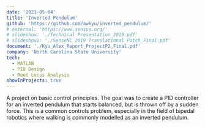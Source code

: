 ```yaml
---
date: '2021-05-04'
title: 'Inverted Pendulum'
github: 'https://github.com/awkyu/inverted_pendulum/'
# external: 'https://www.sensus.org/'
# slideshow: './Technical Presentation_2019.pdf'
# slideshow1: './SenseNC 2019 Translational Pitch_Final.pdf'
document: './Kyu_Alex_Report_ProjectP2_Final.pdf'
company: 'North Carolina State University'
tech:
  - MATLAB
  - PID Design
  - Root Locus Analysis
showInProjects: true
---
```


A project on basic control principles. The goal was to create a PID controller for an inverted pendulum that starts balanced, but is thrown off by a sudden force. This is a common controls problem, especially in the field of bipedal robotics where walking is commonly modelled as an inverted pendulum.
